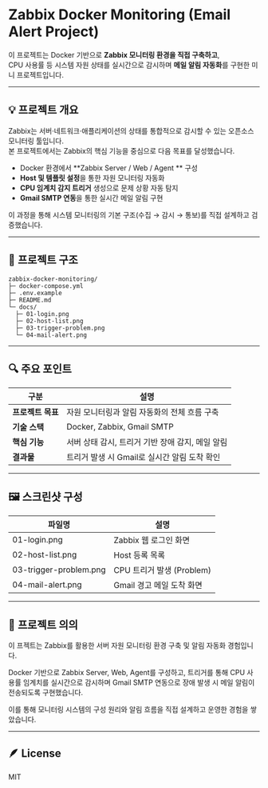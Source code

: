 # Zabbix Docker Monitoring (Email Alert Project)

이 프로젝트는 Docker 기반으로 **Zabbix 모니터링 환경을 직접 구축하고**,  
CPU 사용률 등 시스템 자원 상태를 실시간으로 감시하며 **메일 알림 자동화**를 구현한 미니 프로젝트입니다.

---

## 💡 프로젝트 개요
Zabbix는 서버·네트워크·애플리케이션의 상태를 통합적으로 감시할 수 있는 오픈소스 모니터링 툴입니다.  
본 프로젝트에서는 Zabbix의 핵심 기능을 중심으로 다음 목표를 달성했습니다.

- Docker 환경에서 **Zabbix Server / Web / Agent ** 구성  
- **Host 및 템플릿 설정**을 통한 자원 모니터링 자동화  
- **CPU 임계치 감지 트리거** 생성으로 문제 상황 자동 탐지  
- **Gmail SMTP 연동**을 통한 실시간 메일 알림 구현  

이 과정을 통해 시스템 모니터링의 기본 구조(수집 → 감시 → 통보)를 직접 설계하고 검증했습니다.

---

## 🧩 프로젝트 구조
```
zabbix-docker-monitoring/
├─ docker-compose.yml
├─ .env.example
├─ README.md
└─ docs/
  ├─ 01-login.png
  ├─ 02-host-list.png
  ├─ 03-trigger-problem.png
  └─ 04-mail-alert.png
```

---

## 🔍 주요 포인트
| 구분 | 설명 |
|------|------|
| **프로젝트 목표** | 자원 모니터링과 알림 자동화의 전체 흐름 구축 |
| **기술 스택** | Docker, Zabbix, Gmail SMTP |
| **핵심 기능** | 서버 상태 감시, 트리거 기반 장애 감지, 메일 알림 |
| **결과물** | 트리거 발생 시 Gmail로 실시간 알림 도착 확인 |

---

## 🖼️ 스크린샷 구성
| 파일명 | 설명 |
|--------|------|
| 01-login.png | Zabbix 웹 로그인 화면 |
| 02-host-list.png | Host 등록 목록 |
| 03-trigger-problem.png | CPU 트리거 발생 (Problem) |
| 04-mail-alert.png | Gmail 경고 메일 도착 화면 |

---

## 🧭 프로젝트 의의
이 프젝트는 Zabbix를 활용한 서버 자원 모니터링 환경 구축 및 알림 자동화 경험입니다.

Docker 기반으로 Zabbix Server, Web, Agent를 구성하고, 트리거를 통해 CPU 사용률 임계치를 실시간으로 감시하며 Gmail SMTP 연동으로 장애 발생 시 메일 알림이 전송되도록 구현했습니다.

이를 통해 모니터링 시스템의 구성 원리와 알림 흐름을 직접 설계하고 운영한 경험을 쌓았습니다.

---

## 🪶 License
MIT
